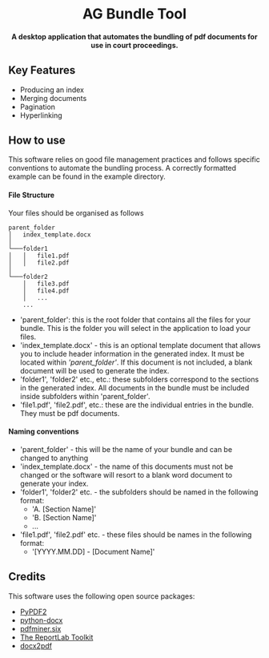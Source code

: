<h1 align="center">AG Bundle Tool</h1>

<h4 align="center">A desktop application that automates the bundling of pdf documents for use in court proceedings.</h4>

## Key Features

* Producing an index
* Merging documents
* Pagination
* Hyperlinking

## How to use

This software relies on good file management practices and follows specific conventions to automate the bundling process. A correctly formatted example can be found in the example directory.

#### File Structure

Your files should be organised as follows

```
parent_folder
│   index_template.docx  
│
└───folder1
│   │   file1.pdf
│   │   file2.pdf
│   
└───folder2
    │   file3.pdf
    │   file4.pdf
    │   ...
    ...
```
* 'parent_folder': this is the root folder that contains all the files for your bundle. This is the folder you will select in the application to load your files.
* 'index_template.docx' - this is an optional template document that allows you to include header information in the generated index. It must be located within *'parent_folder'*. If this document is not included, a blank document will be used to generate the index.
* 'folder1', 'folder2' etc., etc.: these subfolders correspond to the sections in the generated index. All documents in the bundle must be included inside subfolders within 'parent_folder'.
* 'file1.pdf', 'file2.pdf', etc.: these are the individual entries in the bundle. They must be pdf documents.

#### Naming conventions

* 'parent_folder' - this will be the name of your bundle and can be changed to anything
* 'index_template.docx' - the name of this documents must not be changed or the software will resort to a blank word document to generate your index.
* 'folder1', 'folder2' etc. - the subfolders should be named in the following format:
  * 'A. [Section Name]'
  * 'B. [Section Name]'
  * ...
* 'file1.pdf', 'file2.pdf' etc. - these files should be names in the following format:
  * '[YYYY.MM.DD] - [Document Name]'
 

## Credits

This software uses the following open source packages:
* [PyPDF2](https://pypdf2.readthedocs.io/en/latest/)
* [python-docx](https://python-docx.readthedocs.io/en/latest/)
* [pdfminer.six](https://pdfminersix.readthedocs.io/en/latest/)
* [The ReportLab Toolkit](https://www.reportlab.com/)
* [docx2pdf](https://github.com/AlJohri/docx2pdf)

